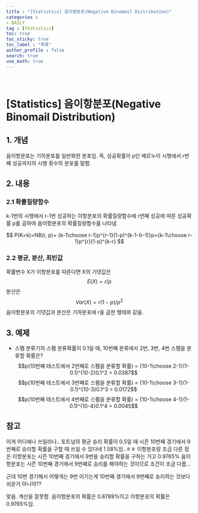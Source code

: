 ```yaml
---
title : "[Statistics] 음이항분포(Negative Binomail Distribution)"
categories :
- DAILY
tag : [Statistics]
toc: true
toc_sticky: true
toc_label : "목록"
author_profile : false
search: true
use_math: true
---
```

<br/>

# [Statistics] 음이항분포(Negative Binomail Distribution)


## 1. 개념
음이항분포는 기하분포를 일반화한 분포임. 즉, 성공확률이 p인 베르누이 시행에서 r번째 성공까지의 시행 횟수의 분포를 말함.

## 2. 내용
### 2.1 확률질량함수
k-1번의 시행에서 r-1번 성공하는 이항분포의 확률질량함수에 r번째 성공에 따른 성공확률 p를 곱하여 음이항분포의 확률질량함수를 나타냄

$$ P(K=k)=NB(r, p)= {k-1\choose r-1}p^{r-1}(1-p)^{k-1-(r-1)}p={k-1\choose r-1}p^{r}(1-p)^{k-r} $$


### 2.2 평균, 분산, 최빈값
확률변수 X가 이항분포를 따른다면 X의 기댓값은
$$E(X)=r/p$$
분산은 
$$Var(X)=r(1-p)/p^2$$
음이항분포의 기댓값과 분산은 기하분포에 r을 곱한 형태와 같음.
## 3. 예제
- 스팸 분류기의 스팸 분류확률이 0.1일 때, 10번째 분류에서 2번, 3번, 4번 스팸을 분류할 확률은?
  $$p(10번째 테스트에서 2번째로 스팸을 분류할 확률) = {10-1\choose 2-1}(1-0.1)^{10-2}0.1^2 = 0.0387$$
  $$p(10번째 테스트에서 3번째로 스팸을 분류할 확률) = {10-1\choose 3-1}(1-0.1)^{10-3}0.1^3 = 0.0172$$
  $$p(10번째 테스트에서 4번째로 스팸을 분류할 확률) = {10-1\choose 4-1}(1-0.1)^{10-4}0.1^4 = 0.0045$$
## 참고
이게 어디에나 쓰일라나.. 토트넘의 평균 승리 확률이 0.5일 때 시즌 10번째 경기에서 9번째로 승리할 확률을 구할 때 쓰일 수 있다네 1.58%임..ㅎㅎ 이항분포랑 조금 다른 점은 이항분포는 시즌 10번째 경기에서 9번을 승리할 확률을 구하는 거고 0.9765% 음이항분포는 시즌 10번째 경기에서 9번째로 승리를 해야하는 것이므로 조건이 조금 다름... 

근데 10번 경기해서 어떻게는 9번 이기는게 10번째 경기에서 9번째로 승리하는 것보다 쉬운거 아니야?? 

맞음. 계산을 잘못함. 음이항분포의 확률은 0.8789%이고 이항분포의 확률은 0.9765%임. 




  